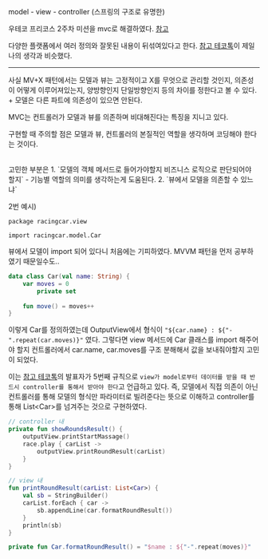 model - view - controller (스프링의 구조로 유명한)

우테코 프리코스 2주차 미션을 mvc로 해결하였다. [참고](https://github.com/woowacourse-precourse/kotlin-racingcar-7/pull/44/files)

 다양한 플랫폼에서 여러 정의와 잘못된 내용이 뒤섞여있다고 한다.
[참고 테코톡](https://youtu.be/ogaXW6KPc8I?feature=shared)이 제일 나의 생각과 비슷했다.

- - -

사실 MV+X 패턴에서는 모델과 뷰는 고정적이고 X를 무엇으로 관리할 것인지, 의존성이 어떻게 이루어져있는지, 양방향인지 단일방향인지 등의 차이를 정한다고 볼 수 있다. + 모델은 다른 파트에 의존성이 있으면 안된다.

MVC는 컨트롤러가 모델과 뷰를 의존하며 비대해진다는 특징을 지니고 있다.

구현할 때 주의할 점은 모델과 뷰, 컨트롤러의 본질적인 역할을 생각하며 코딩해야 한다는 것이다.

<br>
고민한 부분은 
1. `모델의 객체 메서드로 들어가야할지 비즈니스 로직으로 판단되어야 할지` - 기능별 역할의 의미를 생각하는게 도움된다.
2. `뷰에서 모델을 의존할 수 있느냐` 

2번 예시)
```
package racingcar.view

import racingcar.model.Car
```

뷰에서 모델이 import 되어 있다니 처음에는 기피하였다. MVVM 패턴을 먼저 공부하였기 때문일수도..

```kotlin
data class Car(val name: String) {  
    var moves = 0  
        private set  
  
    fun move() = moves++  
}
```
이렇게 Car를 정의하였는데 OutputView에서 형식이 `"${car.name} : ${"-".repeat(car.moves)}"` 였다.
그렇다면 view 메서드에 Car 클래스를 import 해주어야 할지 컨트롤러에서 car.name, car.moves를 구조 분해해서 값을 보내줘야할지 고민이 되었다.

이는 [참고 테코톡](https://youtu.be/ogaXW6KPc8I?feature=shared)의 발표자가 5번째 규칙으로
`view가 model로부터 데이터를 받을 때 반드시 controller를 통해서 받아야 한다`고 언급하고 있다.
즉, 모델에서 직접 의존이 아닌 컨트롤러를 통해 모델의 형식만 파라미터로 빌려준다는 뜻으로 이해하고
controller를 통해 List\<Car>를 넘겨주는 것으로 구현하였다.

```kotlin
// controller 내
private fun showRoundsResult() {  
    outputView.printStartMassage()  
    race.play { carList ->  
        outputView.printRoundResult(carList)  
    }  
}

// view 내
fun printRoundResult(carList: List<Car>) {  
    val sb = StringBuilder()  
    carList.forEach { car ->  
        sb.appendLine(car.formatRoundResult())  
    }  
    println(sb)  
}

private fun Car.formatRoundResult() = "$name : ${"-".repeat(moves)}"
```